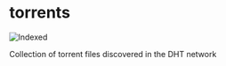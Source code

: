 torrents 
========
![Indexed](https://img.shields.io/badge/indexed-239350-blue)

Collection of torrent files discovered in the DHT network
